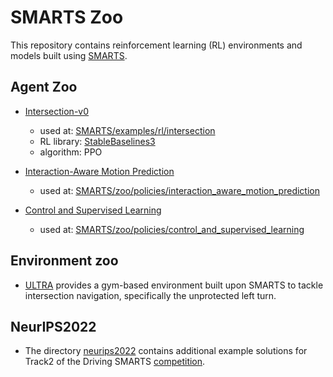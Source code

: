 # SMARTS Zoo
This repository contains reinforcement learning (RL) environments and models built using [SMARTS](https://github.com/huawei-noah/SMARTS).

## Agent Zoo
+ [Intersection-v0](./intersection-v0)
    + used at: [SMARTS/examples/rl/intersection](https://github.com/huawei-noah/SMARTS/tree/master/examples/rl/intersection)
    + RL library: [StableBaselines3](https://github.com/DLR-RM/stable-baselines3)
    + algorithm: PPO

+ [Interaction-Aware Motion Prediction](./interaction_aware_motion_prediction)
    + used at: [SMARTS/zoo/policies/interaction_aware_motion_prediction](https://github.com/huawei-noah/SMARTS/tree/master/zoo/policies/interaction_aware_motion_prediction)

+ [Control and Supervised Learning](./control_and_supervised_learning)
    + used at: [SMARTS/zoo/policies/control_and_supervised_learning](https://github.com/huawei-noah/SMARTS/tree/master/zoo/policies/control_and_supervised_learning)

## Environment zoo
+ [ULTRA](./ultra/) provides a gym-based environment built upon SMARTS to tackle intersection navigation, specifically the unprotected left turn.

## NeurIPS2022
+ The directory [neurips2022](./neurips2022/) contains additional example solutions for Track2 of the Driving SMARTS [competition](https://codalab.lisn.upsaclay.fr/competitions/6618).
